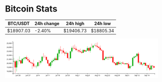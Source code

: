 # Bitcoin Stats

BTC/USDT|24h change|24h high|24h low|
|---|---|---|---|
|$18907.03|-2.40%|$19406.73|$18805.34|

<img src="./chart.svg">
